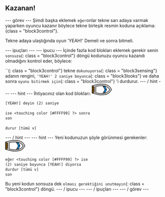 ## Kazanan!

\--- görev \--- Şimdi başka eklemek `eğer`onlar tekne sarı adaya varmak yaparken oyuncu kazanır böylece tekne birleşik resmin koduna açıklama: {class = "block3control"}.

Tekne adaya ulaştığında oyun 'YEAH!' Demeli ve sonra bitmeli.

\--- ipuçları \--- \--- ipucu \--- İçinde fazla kod blokları eklemek gerekir senin `sonsuza`{: class = "block3control"} döngü kodunuzu oyuncu kazandı olmadığını kontrol eder, böylece:

``{: class = "block3control"} tekne `dokunuyorsa`{: class = "block3sensing"} adanın rengini, `'YEAH!' 2 saniye boyunca`{: class = "block3looks"} ve daha sonra `oyunu bitirmek için`{: class = "block3control"} 'i durdurur. \--- / hint \--- \--- hint \--- İhtiyacınız olan kod blokları: ![tekne-sprite](images/boat_resize.png)

```blocks3
[YEAH!] deyin (2) saniye

ise <touching color [#FFFF99] ?> sonra
son

durur [tümü v]

```

\--- / hint \--- \--- hint \--- Yeni kodunuzun şöyle görünmesi gerekenler: ![tekne-sprite](images/boat_resize.png)

```blocks3
eğer <touching color [#FFFF99] ?> ise
(2) saniye boyunca [YEAH!] diyorsa
durdur [tümü v]
son
```

Bu yeni kodun sonsuza dek `olması gerektiğini unutmayın`{: class = "block3control"} döngü. \--- / ipucu \--- \--- / ipuçları \--- \--- / görev \---